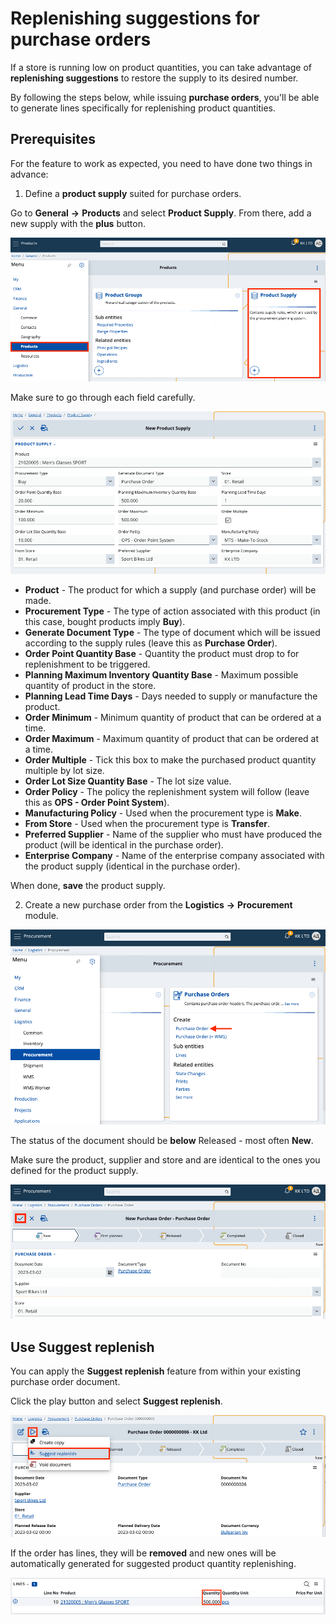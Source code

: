 # Replenishing suggestions for purchase orders

If a store is running low on product quantities, you can take advantage of **replenishing suggestions** to restore the supply to its desired number.

By following the steps below, while issuing **purchase orders**, you'll be able to generate lines specifically for replenishing product quantities.

## Prerequisites

For the feature to work as expected, you need to have done two things in advance:

1.	Define a **product supply** suited for purchase orders.

Go to **General** **->** **Products** and select **Product Supply**. From there, add a new supply with the **plus** button.

![Picture](pictures/product_supply.png)
 
Make sure to go through each field carefully. 

![Picture](pictures/purchase_ord.png)

- **Product** - The product for which a supply (and purchase order) will be made.
- **Procurement Type** - The type of action associated with this product (in this case, bought products imply **Buy**).
- **Generate Document Type** - The type of document which will be issued according to the supply rules (leave this as **Purchase Order**).
- **Order Point Quantity Base** - Quantity the product must drop to for replenishment to be triggered.
- **Planning Maximum Inventory Quantity Base** - Maximum possible quantity of product in the store.
- **Planning Lead Time Days** - Days needed to supply or manufacture the product.
- **Order Minimum** - Minimum quantity of product that can be ordered at a time.
- **Order Maximum** - Maximum quantity of product that can be ordered at a time.
- **Order Multiple** - Tick this box to make the purchased product quantity multiple by lot size.
- **Order Lot Size Quantity Base** - The lot size value.
- **Order Policy** - The policy the replenishment system will follow (leave this as **OPS - Order Point System**). 
- **Manufacturing Policy** - Used when the procurement type is **Make**.
- **From Store** - Used when the procurement type is **Transfer**. 
- **Preferred Supplier** - Name of the supplier who must have produced the product (will be identical in the purchase order).
- **Enterprise Company** - Name of the enterprise company associated with the product supply (identical in the purchase order).

When done, **save** the product supply.
 
2.	Create a new purchase order from the **Logistics** **->** **Procurement** module. 

![Picture](pictures/logistics_procurement.png)

The status of the document should be **below** Released - most often **New**.

Make sure the product, supplier and store and are identical to the ones you defined for the product supply. 

![Picture](pictures/save_purchase.png)
 
## Use Suggest replenish

You can apply the **Suggest replenish** feature from within your existing purchase order document. 

Click the play button and select **Suggest replenish**.

![Picture](pictures/sug_rep.png)

If the order has lines, they will be **removed** and new ones will be automatically generated for suggested product quantity replenishing.

![Picture](pictures/lines.png)

